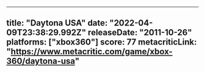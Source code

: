 
---
title: "Daytona USA"
date: "2022-04-09T23:38:29.992Z"
releaseDate: "2011-10-26"
platforms: ["xbox360"]
score: 77
metacriticLink: "https://www.metacritic.com/game/xbox-360/daytona-usa"
---
